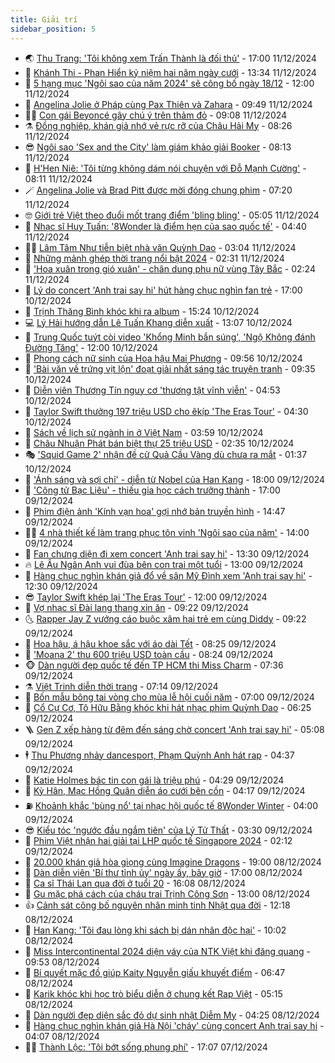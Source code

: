 ```yaml
---
title: Giải trí
sidebar_position: 5
---
```


<!-- vnexpress-giai-tri:START -->
- 🌏 [Thu Trang: &#39;Tôi không xem Trấn Thành là đối thủ&#39;](https://vnexpress.net/thu-trang-toi-khong-xem-tran-thanh-la-doi-thu-4826351.html) - 17:00 11/12/2024
- 💫 [Khánh Thi - Phan Hiển kỷ niệm hai năm ngày cưới](https://vnexpress.net/khanh-thi-phan-hien-ky-niem-hai-nam-ngay-cuoi-4826660.html) - 13:34 11/12/2024
- 🌮 [5 hạng mục &#39;Ngôi sao của năm 2024&#39; sẽ công bố ngày 18/12](https://vnexpress.net/5-hang-muc-ngoi-sao-cua-nam-2024-se-cong-bo-ngay-18-12-4826364.html) - 12:00 11/12/2024
- 🧠 [Angelina Jolie ở Pháp cùng Pax Thiên và Zahara](https://vnexpress.net/angelina-jolie-o-phap-cung-pax-thien-va-zahara-4826618.html) - 09:49 11/12/2024
- 👨‍🏫 [Con gái Beyoncé gây chú ý trên thảm đỏ](https://vnexpress.net/con-gai-beyonce-gay-chu-y-tren-tham-do-4826505.html) - 09:08 11/12/2024
- ⚗️ [Đồng nghiệp, khán giả nhớ vẻ rực rỡ của Châu Hải My](https://vnexpress.net/dong-nghiep-khan-gia-nho-ve-ruc-ro-cua-chau-hai-my-4826514.html) - 08:26 11/12/2024
- 😎 [Ngôi sao &#39;Sex and the City&#39; làm giám khảo giải Booker](https://vnexpress.net/ngoi-sao-sex-and-the-city-lam-giam-khao-giai-booker-4826405.html) - 08:13 11/12/2024
- 🫣 [H&#39;Hen Niê: &#39;Tôi từng không dám nói chuyện với Đỗ Mạnh Cường&#39;](https://vnexpress.net/h-hen-nie-toi-tung-khong-dam-noi-chuyen-voi-do-manh-cuong-4826054.html) - 08:11 11/12/2024
- 🪄 [Angelina Jolie và Brad Pitt được mời đóng chung phim](https://vnexpress.net/angelina-jolie-va-brad-pitt-duoc-moi-dong-chung-phim-4826338.html) - 07:20 11/12/2024
- 🤓 [Giới trẻ Việt theo đuổi mốt trang điểm &#39;bling bling&#39;](https://vnexpress.net/gioi-tre-viet-theo-duoi-mot-trang-diem-bling-bling-4826410.html) - 05:05 11/12/2024
- 🫶 [Nhạc sĩ Huy Tuấn: &#39;8Wonder là điểm hẹn của sao quốc tế&#39;](https://vnexpress.net/nhac-si-huy-tuan-8wonder-la-diem-hen-cua-sao-quoc-te-4826459.html) - 04:40 11/12/2024
- 🧑‍🏫 [Lâm Tâm Như tiễn biệt nhà văn Quỳnh Dao](https://vnexpress.net/lam-tam-nhu-tien-biet-nha-van-quynh-dao-4826328.html) - 03:04 11/12/2024
- 🦄 [Những mảnh ghép thời trang nổi bật 2024](https://vnexpress.net/nhung-manh-ghep-thoi-trang-noi-bat-2024-4825967.html) - 02:31 11/12/2024
- 💫 [&#39;Hoa xuân trong gió xuân&#39; - chân dung phụ nữ vùng Tây Bắc](https://vnexpress.net/hoa-xuan-trong-gio-xuan-chan-dung-phu-nu-vung-tay-bac-4821105.html) - 02:24 11/12/2024
- 🎊 [Lý do concert &#39;Anh trai say hi&#39; hút hàng chục nghìn fan trẻ](https://vnexpress.net/ly-do-concert-anh-trai-say-hi-hut-hang-chuc-nghin-fan-tre-4825950.html) - 17:00 10/12/2024
- 👹 [Trịnh Thăng Bình khóc khi ra album](https://vnexpress.net/trinh-thang-binh-khoc-khi-ra-album-4826211.html) - 15:24 10/12/2024
- 💻 [Lý Hải hướng dẫn Lê Tuấn Khang diễn xuất](https://vnexpress.net/ly-hai-huong-dan-le-tuan-khang-dien-xuat-4826177.html) - 13:07 10/12/2024
- 🤡 [Trung Quốc tuýt còi video &#39;Khổng Minh bắn súng&#39;, &#39;Ngộ Không đánh Đường Tăng&#39;](https://vnexpress.net/trung-quoc-tuyt-coi-video-khong-minh-ban-sung-ngo-khong-danh-duong-tang-4826079.html) - 12:00 10/12/2024
- 🥰 [Phong cách nữ sinh của Hoa hậu Mai Phương](https://vnexpress.net/phong-cach-nu-sinh-cua-hoa-hau-mai-phuong-4825498.html) - 09:56 10/12/2024
- 🚀 [&#39;Bài văn về trứng vịt lộn&#39; đoạt giải nhất sáng tác truyện tranh](https://vnexpress.net/bai-van-ve-trung-vit-lon-doat-giai-nhat-sang-tac-truyen-tranh-4826047.html) - 09:35 10/12/2024
- 📝 [Diễn viên Thương Tín nguy cơ &#39;thương tật vĩnh viễn&#39;](https://vnexpress.net/dien-vien-thuong-tin-nguy-co-thuong-tat-vinh-vien-4823592.html) - 04:53 10/12/2024
- 🐲 [Taylor Swift thưởng 197 triệu USD cho êkíp &#39;The Eras Tour&#39;](https://vnexpress.net/taylor-swift-thuong-197-trieu-usd-cho-ekip-the-eras-tour-4825911.html) - 04:30 10/12/2024
- 🎃 [Sách về lịch sử ngành in ở Việt Nam](https://vnexpress.net/sach-ve-lich-su-nganh-in-o-viet-nam-4825310.html) - 03:59 10/12/2024
- 🤠 [Châu Nhuận Phát bán biệt thự 25 triệu USD](https://vnexpress.net/chau-nhuan-phat-ban-biet-thu-25-trieu-usd-4825870.html) - 02:35 10/12/2024
- 🎭 [&#39;Squid Game 2&#39; nhận đề cử Quả Cầu Vàng dù chưa ra mắt](https://vnexpress.net/squid-game-2-nhan-de-cu-qua-cau-vang-du-chua-ra-mat-4825847.html) - 01:37 10/12/2024
- 🧰 [&#39;Ánh sáng và sợi chỉ&#39; - diễn từ Nobel của Han Kang](https://vnexpress.net/anh-sang-va-soi-chi-dien-tu-nobel-cua-han-kang-4825630.html) - 18:00 09/12/2024
- 🦍 [&#39;Công tử Bạc Liêu&#39; - thiếu gia học cách trưởng thành](https://vnexpress.net/giai-tri/phim/thu-vien-phim/cong-tu-bac-lieu-757) - 17:00 09/12/2024
- 🌝 [Phim điện ảnh &#39;Kính vạn hoa&#39; gợi nhớ bản truyền hình](https://vnexpress.net/phim-dien-anh-kinh-van-hoa-goi-nho-ban-truyen-hinh-4825802.html) - 14:47 09/12/2024
- 🧑‍💻 [4 nhà thiết kế làm trang phục tôn vinh &#39;Ngôi sao của năm&#39;](https://vnexpress.net/4-nha-thiet-ke-lam-trang-phuc-ton-vinh-ngoi-sao-cua-nam-4825736.html) - 14:00 09/12/2024
- 🥸 [Fan chưng diện đi xem concert &#39;Anh trai say hi&#39;](https://vnexpress.net/fan-chung-dien-di-xem-concert-anh-trai-say-hi-4825796.html) - 13:30 09/12/2024
- 🔥 [Lê Âu Ngân Anh vui đùa bên con trai một tuổi](https://vnexpress.net/le-au-ngan-anh-vui-dua-ben-con-trai-mot-tuoi-4825543.html) - 13:00 09/12/2024
- 🐎 [Hàng chục nghìn khán giả đổ về sân Mỹ Đình xem &#39;Anh trai say hi&#39;](https://vnexpress.net/hang-chuc-nghin-khan-gia-do-ve-san-my-dinh-xem-anh-trai-say-hi-4825789.html) - 12:30 09/12/2024
- 😎 [Taylor Swift khép lại &#39;The Eras Tour&#39;](https://vnexpress.net/taylor-swift-khep-lai-the-eras-tour-4825711.html) - 12:00 09/12/2024
- 🦄 [Vợ nhạc sĩ Đài lang thang xin ăn](https://vnexpress.net/vo-nhac-si-dai-lang-thang-xin-an-4825647.html) - 09:22 09/12/2024
- 🌜 [Rapper Jay Z vướng cáo buộc xâm hại trẻ em cùng Diddy](https://vnexpress.net/rapper-jay-z-vuong-cao-buoc-xam-hai-tre-em-cung-diddy-4825588.html) - 09:22 09/12/2024
- 🚦 [Hoa hậu, á hậu khoe sắc với áo dài Tết](https://vnexpress.net/hoa-hau-a-hau-khoe-sac-voi-ao-dai-tet-4825560.html) - 08:25 09/12/2024
- 🧐 [&#39;Moana 2&#39; thu 600 triệu USD toàn cầu](https://vnexpress.net/moana-2-thu-600-trieu-usd-toan-cau-4825566.html) - 08:24 09/12/2024
- 🐵 [Dàn người đẹp quốc tế đến TP HCM thi Miss Charm](https://vnexpress.net/dan-nguoi-dep-quoc-te-den-tp-hcm-thi-miss-charm-4825568.html) - 07:36 09/12/2024
- ⚗️ [Việt Trinh diễn thời trang](https://vnexpress.net/viet-trinh-dien-thoi-trang-4825456.html) - 07:14 09/12/2024
- 👺 [Bốn mẫu bông tai vòng cho mùa lễ hội cuối năm](https://vnexpress.net/bon-mau-bong-tai-vong-cho-mua-le-hoi-cuoi-nam-4825616.html) - 07:00 09/12/2024
- 🌊 [Cổ Cự Cơ, Tô Hữu Bằng khóc khi hát nhạc phim Quỳnh Dao](https://vnexpress.net/co-cu-co-to-huu-bang-khoc-khi-hat-nhac-phim-quynh-dao-4825522.html) - 06:25 09/12/2024
- 🪜 [Gen Z xếp hàng từ đêm đến sáng chờ concert &#39;Anh trai say hi&#39;](https://vnexpress.net/gen-z-xep-hang-tu-dem-den-sang-cho-concert-anh-trai-say-hi-4825576.html) - 05:08 09/12/2024
- 🕴 [Thu Phương nhảy dancesport, Phạm Quỳnh Anh hát rap](https://vnexpress.net/thu-phuong-nhay-dancesport-pham-quynh-anh-hat-rap-4825409.html) - 04:37 09/12/2024
- 💃 [Katie Holmes bác tin con gái là triệu phú](https://vnexpress.net/katie-holmes-bac-tin-con-gai-la-trieu-phu-4825452.html) - 04:29 09/12/2024
- 🦄 [Kỳ Hân, Mạc Hồng Quân diễn áo cưới bên cồn](https://vnexpress.net/ky-han-mac-hong-quan-dien-ao-cuoi-ben-con-4825480.html) - 04:17 09/12/2024
- ⛽️ [Khoảnh khắc &#39;bùng nổ&#39; tại nhạc hội quốc tế 8Wonder Winter](https://vnexpress.net/khoanh-khac-bung-no-tai-nhac-hoi-quoc-te-8wonder-winter-4824241.html) - 04:00 09/12/2024
- 😎 [Kiểu tóc &#39;ngước đầu ngắm tiên&#39; của Lý Tử Thất](https://vnexpress.net/kieu-toc-nguoc-dau-ngam-tien-cua-ly-tu-that-4825450.html) - 03:30 09/12/2024
- 🌊 [Phim Việt nhận hai giải tại LHP quốc tế Singapore 2024](https://vnexpress.net/phim-viet-nhan-hai-giai-tai-lhp-quoc-te-singapore-2024-4825408.html) - 02:12 09/12/2024
- 🐲 [20.000 khán giả hòa giọng cùng Imagine Dragons](https://vnexpress.net/20-000-khan-gia-hoa-giong-cung-imagine-dragons-4825271.html) - 19:00 08/12/2024
- 💂 [Dàn diễn viên &#39;Bí thư tỉnh ủy&#39; ngày ấy, bây giờ](https://vnexpress.net/dan-dien-vien-bi-thu-tinh-uy-ngay-ay-bay-gio-4824117.html) - 17:00 08/12/2024
- 🙉 [Ca sĩ Thái Lan qua đời ở tuổi 20](https://vnexpress.net/ca-si-thai-lan-qua-doi-o-tuoi-20-4825380.html) - 16:08 08/12/2024
- 💪 [Gu mặc phá cách của cháu trai Trịnh Công Sơn](https://vnexpress.net/gu-mac-pha-cach-cua-chau-trai-trinh-cong-son-4824080.html) - 13:00 08/12/2024
- 👍 [Cảnh sát công bố nguyên nhân minh tinh Nhật qua đời](https://vnexpress.net/canh-sat-cong-bo-nguyen-nhan-minh-tinh-nhat-qua-doi-4825343.html) - 12:18 08/12/2024
- 💪 [Han Kang: &#39;Tôi đau lòng khi sách bị dán nhãn độc hại&#39;](https://vnexpress.net/han-kang-toi-dau-long-khi-sach-bi-dan-nhan-doc-hai-4825037.html) - 10:02 08/12/2024
- 💄 [Miss Intercontinental 2024 diện váy của NTK Việt khi đăng quang](https://vnexpress.net/miss-intercontinental-2024-dien-vay-cua-ntk-viet-khi-dang-quang-4825336.html) - 09:53 08/12/2024
- 🦩 [Bí quyết mặc đồ giúp Kaity Nguyễn giấu khuyết điểm](https://vnexpress.net/bi-quyet-mac-do-giup-kaity-nguyen-giau-khuyet-diem-4824310.html) - 06:47 08/12/2024
- 🥸 [Karik khóc khi học trò biểu diễn ở chung kết Rap Việt](https://vnexpress.net/karik-khoc-khi-hoc-tro-bieu-dien-o-chung-ket-rap-viet-4825247.html) - 05:15 08/12/2024
- 🧰 [Dàn người đẹp diện sắc đỏ dự sinh nhật Diễm My](https://vnexpress.net/dan-nguoi-dep-dien-sac-do-du-sinh-nhat-diem-my-4825235.html) - 04:25 08/12/2024
- 💼 [Hàng chục nghìn khán giả Hà Nội &#39;cháy&#39; cùng concert Anh trai say hi](https://vnexpress.net/hang-chuc-nghin-khan-gia-ha-noi-chay-cung-concert-anh-trai-say-hi-4825219.html) - 04:07 08/12/2024
- 🧑‍💻 [Thành Lộc: &#39;Tôi bớt sống phung phí&#39;](https://vnexpress.net/thanh-loc-toi-bot-song-phung-phi-4824583.html) - 17:07 07/12/2024<!-- vnexpress-giai-tri:END -->
